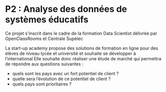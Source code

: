 # P2 : Analyse des données de systèmes éducatifs
Ce projet s'inscrit dans le cadre de la formation Data Scientist délivrée par OpenClassRooms et Centrale Supélec

La start-up academy propose des solutions de formation en ligne pour des élèves de niveau lycée et université et souhaite se développer à l’international
Elle souhaite donc réaliser une étude de marché qui permettra de répondre aux questions suivantes : 
- quels sont les pays avec un fort potentiel de client ?
- quelle sera l’évolution de ce potentiel de client ?
- quels pays sont prioritaires ?
